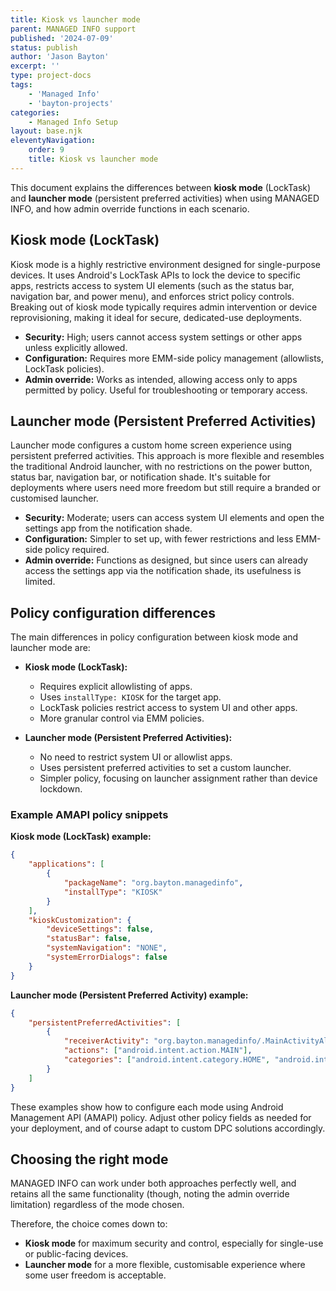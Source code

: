 ```yaml
---
title: Kiosk vs launcher mode
parent: MANAGED INFO support
published: '2024-07-09'
status: publish
author: 'Jason Bayton'
excerpt: ''
type: project-docs
tags: 
    - 'Managed Info'
    - 'bayton-projects'
categories: 
    - Managed Info Setup
layout: base.njk
eleventyNavigation: 
    order: 9
    title: Kiosk vs launcher mode
---
```


This document explains the differences between **kiosk mode** (LockTask) and **launcher mode** (persistent preferred activities) when using MANAGED INFO, and how admin override functions in each scenario.

## Kiosk mode (LockTask)

Kiosk mode is a highly restrictive environment designed for single-purpose devices. It uses Android's LockTask APIs to lock the device to specific apps, restricts access to system UI elements (such as the status bar, navigation bar, and power menu), and enforces strict policy controls. Breaking out of kiosk mode typically requires admin intervention or device reprovisioning, making it ideal for secure, dedicated-use deployments.

- **Security:** High; users cannot access system settings or other apps unless explicitly allowed.
- **Configuration:** Requires more EMM-side policy management (allowlists, LockTask policies).
- **Admin override:** Works as intended, allowing access only to apps permitted by policy. Useful for troubleshooting or temporary access.

## Launcher mode (Persistent Preferred Activities)

Launcher mode configures a custom home screen experience using persistent preferred activities. This approach is more flexible and resembles the traditional Android launcher, with no restrictions on the power button, status bar, navigation bar, or notification shade. It's suitable for deployments where users need more freedom but still require a branded or customised launcher.

- **Security:** Moderate; users can access system UI elements and open the settings app from the notification shade.
- **Configuration:** Simpler to set up, with fewer restrictions and less EMM-side policy required.
- **Admin override:** Functions as designed, but since users can already access the settings app via the notification shade, its usefulness is limited.

## Policy configuration differences

The main differences in policy configuration between kiosk mode and launcher mode are:

- **Kiosk mode (LockTask):**
    - Requires explicit allowlisting of apps.
    - Uses `installType: KIOSK` for the target app.
    - LockTask policies restrict access to system UI and other apps.
    - More granular control via EMM policies.

- **Launcher mode (Persistent Preferred Activities):**
    - No need to restrict system UI or allowlist apps.
    - Uses persistent preferred activities to set a custom launcher.
    - Simpler policy, focusing on launcher assignment rather than device lockdown.

### Example AMAPI policy snippets

**Kiosk mode (LockTask) example:**
```json
{
    "applications": [
        {
            "packageName": "org.bayton.managedinfo",
            "installType": "KIOSK"
        }
    ],
    "kioskCustomization": {
        "deviceSettings": false,
        "statusBar": false,
        "systemNavigation": "NONE",
        "systemErrorDialogs": false
    }
}
```

**Launcher mode (Persistent Preferred Activity) example:**
```json
{
    "persistentPreferredActivities": [
        {
            "receiverActivity": "org.bayton.managedinfo/.MainActivityAlias",
            "actions": ["android.intent.action.MAIN"],
            "categories": ["android.intent.category.HOME", "android.intent.category.DEFAULT"]
        }
    ]
}
```

These examples show how to configure each mode using Android Management API (AMAPI) policy. Adjust other policy fields as needed for your deployment, and of course adapt to custom DPC solutions accordingly.

## Choosing the right mode

MANAGED INFO can work under both approaches perfectly well, and retains all the same functionality (though, noting the admin override limitation) regardless of the mode chosen.

Therefore, the choice comes down to:

- **Kiosk mode** for maximum security and control, especially for single-use or public-facing devices.
- **Launcher mode** for a more flexible, customisable experience where some user freedom is acceptable.
